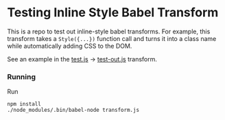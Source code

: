 # Testing Inline Style Babel Transform

This is a repo to test out inline-style babel transforms. For example, this
transform takes a `Style({...})` function call and turns it into a class name while automatically adding CSS to the DOM.

See an example in the [test.js](test.js) -> [test-out.js](test-out.js) transform.

### Running

Run

```
npm install
./node_modules/.bin/babel-node transform.js
```
